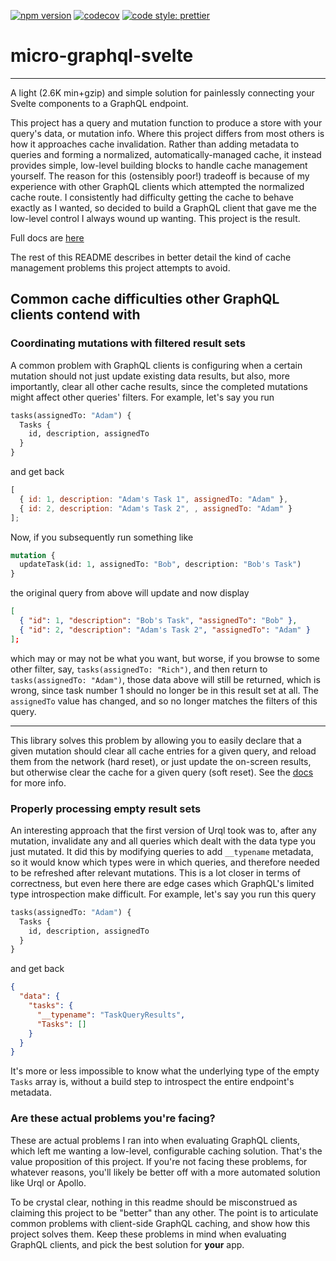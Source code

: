 [![npm version](https://img.shields.io/npm/v/micro-graphql-svelte.svg?style=flat)](https://www.npmjs.com/package/micro-graphql-svelte)
[![codecov](https://codecov.io/gh/arackaf/micro-graphql-svelte/branch/master/graph/badge.svg?token=S472K5LJE1)](https://codecov.io/gh/arackaf/micro-graphql-svelte)
[![code style: prettier](https://img.shields.io/badge/code_style-prettier-ff69b4.svg)](https://github.com/prettier/prettier)

# micro-graphql-svelte

---

A light (2.6K min+gzip) and simple solution for painlessly connecting your Svelte components to a GraphQL endpoint.

This project has a query and mutation function to produce a store with your query's data, or mutation info. Where this project differs from most others is how it approaches cache invalidation. Rather than adding metadata to queries and forming a normalized, automatically-managed cache, it instead provides simple, low-level building blocks to handle cache management yourself. The reason for this (ostensibly poor!) tradeoff is because of my experience with other GraphQL clients which attempted the normalized cache route. I consistently had difficulty getting the cache to behave exactly as I wanted, so decided to build a GraphQL client that gave me the low-level control I always wound up wanting. This project is the result.

Full docs are [here](https://arackaf.github.io/micro-graphql-svelte/)

The rest of this README describes in better detail the kind of cache management problems this project attempts to avoid.

## Common cache difficulties other GraphQL clients contend with

### Coordinating mutations with filtered result sets

A common problem with GraphQL clients is configuring when a certain mutation should not just update existing data results, but also, more importantly, clear all other cache results, since the completed mutations might affect other queries' filters. For example, let's say you run

```graphql
tasks(assignedTo: "Adam") {
  Tasks {
    id, description, assignedTo
  }
}
```

and get back

```javascript
[
  { id: 1, description: "Adam's Task 1", assignedTo: "Adam" },
  { id: 2, description: "Adam's Task 2", , assignedTo: "Adam" }
];
```

Now, if you subsequently run something like

```graphql
mutation {
  updateTask(id: 1, assignedTo: "Bob", description: "Bob's Task")
}
```

the original query from above will update and now display

```json
[
  { "id": 1, "description": "Bob's Task", "assignedTo": "Bob" },
  { "id": 2, "description": "Adam's Task 2", "assignedTo": "Adam" }
];
```

which may or may not be what you want, but worse, if you browse to some other filter, say, `tasks(assignedTo: "Rich")`, and then return to `tasks(assignedTo: "Adam")`, those data above will still be returned, which is wrong, since task number 1 should no longer be in this result set at all. The `assignedTo` value has changed, and so no longer matches the filters of this query.

---

This library solves this problem by allowing you to easily declare that a given mutation should clear all cache entries for a given query, and reload them from the network (hard reset), or just update the on-screen results, but otherwise clear the cache for a given query (soft reset). See the [docs](https://arackaf.github.io/micro-graphql-svelte/) for more info.

### Properly processing empty result sets

An interesting approach that the first version of Urql took was to, after any mutation, invalidate any and all queries which dealt with the data type you just mutated. It did this by modifying queries to add `__typename` metadata, so it would know which types were in which queries, and therefore needed to be refreshed after relevant mutations. This is a lot closer in terms of correctness, but even here there are edge cases which GraphQL's limited type introspection make difficult. For example, let's say you run this query

```graphql
tasks(assignedTo: "Adam") {
  Tasks {
    id, description, assignedTo
  }
}
```

and get back

```json
{
  "data": {
    "tasks": {
      "__typename": "TaskQueryResults",
      "Tasks": []
    }
  }
}
```

It's more or less impossible to know what the underlying type of the empty `Tasks` array is, without a build step to introspect the entire endpoint's metadata.

### Are these actual problems you're facing?

These are actual problems I ran into when evaluating GraphQL clients, which left me wanting a low-level, configurable caching solution. That's the value proposition of this project. If you're not facing these problems, for whatever reasons, you'll likely be better off with a more automated solution like Urql or Apollo.

To be crystal clear, nothing in this readme should be misconstrued as claiming this project to be "better" than any other. The point is to articulate common problems with client-side GraphQL caching, and show how this project solves them. Keep these problems in mind when evaluating GraphQL clients, and pick the best solution for **your** app.
